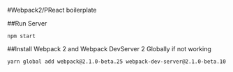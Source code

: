 #Webpack2/PReact boilerplate

##Run Server

```
npm start
```

##Install Webpack 2 and Webpack DevServer 2 Globally if not working
```
yarn global add webpack@2.1.0-beta.25 webpack-dev-server@2.1.0-beta.10
```